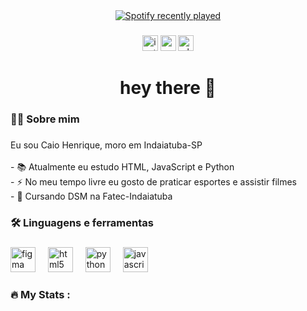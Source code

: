 <div align="center">
  <a href="https://open.spotify.com/user/❤️C❤️">
    <img src="https://spotify-recently-played-readme.vercel.app/api?user=%E2%9D%A4%EF%B8%8FC%E2%9D%A4%EF%B8%8F&count=5" alt="Spotify recently played"  />
  </a>
</div>

###

###

<div align="center">
  <img src="https://img.shields.io/static/v1?message=Instagram&logo=instagram&label=&color=E4405F&logoColor=white&labelColor=&style=for-the-badge" height="25" alt="instagram logo" https://www.instagram.com/____caioh____?igsh=MTUxd3V1ZHNsa2N6dg%3D%3D&utm_source=qr />
  <img src="https://img.shields.io/static/v1?message=Gmail&logo=gmail&label=&color=D14836&logoColor=white&labelColor=&style=for-the-badge" height="25" alt="gmail logo"  />
  <img src="https://img.shields.io/static/v1?message=Whatsapp&logo=whatsapp&label=&color=25D366&logoColor=white&labelColor=&style=for-the-badge" height="25" alt="whatsapp logo"  />
</div>

###

<h1 align="center">hey there 👋</h1>

###

<h3 align="left">👩‍💻  Sobre mim</h3>

###

<p align="left">Eu sou Caio Henrique, moro em Indaiatuba-SP<br><br>- 📚 Atualmente eu estudo HTML, JavaScript e Python<br>- ⚡ No meu tempo livre eu gosto de praticar esportes e assistir filmes<br>- 🎒 Cursando DSM na Fatec-Indaiatuba</p>

###

<h3 align="left">🛠 Linguagens e ferramentas</h3>

###

<div align="left">
  <img src="https://cdn.jsdelivr.net/gh/devicons/devicon/icons/figma/figma-original.svg" height="40" alt="figma logo"  />
  <img width="12" />
  <img src="https://cdn.jsdelivr.net/gh/devicons/devicon/icons/html5/html5-original.svg" height="40" alt="html5 logo"  />
  <img width="12" />
  <img src="https://cdn.jsdelivr.net/gh/devicons/devicon/icons/python/python-original.svg" height="40" alt="python logo"  />
  <img width="12" />
  <img src="https://cdn.jsdelivr.net/gh/devicons/devicon/icons/javascript/javascript-original.svg" height="40" alt="javascript logo"  />
</div>

###

<h3 align="left">🔥   My Stats :</h3>

###
